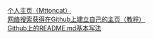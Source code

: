 
[个人主页（Mttoncat）](https://mttoncat.github.io/homepage.github.io/)<br/>
[网络搜索获得在Github上建立自己的主页（教程）](https://www.cnblogs.com/fenggwsx/p/13192838.html)<br/>
[Github上的README.md基本写法](https://blog.csdn.net/weixin_42795141/article/details/89322823)<br/>
